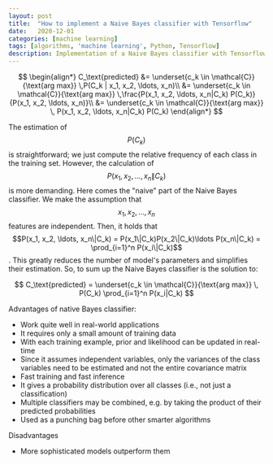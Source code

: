```yaml
---
layout: post
title:  "How to implement a Naive Bayes classifier with Tensorflow"
date:   2020-12-01
categories: [machine learning]
tags: [algorithms, 'machine learning', Python, Tensorflow]
description: Implementation of a Naive Bayes classifier with Tensorflow's trainable distributions for the iris dataset
---
```


$$
\begin{align*}
C_\text{predicted} &= \underset{c_k \in \mathcal{C}}{\text{arg max}} \,P(C_k | x_1, x_2, \ldots, x_n)\\
&= \underset{c_k \in \mathcal{C}}{\text{arg max}} \,\frac{P(x_1, x_2, \ldots, x_n|C_k) P(C_k)}{P(x_1, x_2, \ldots, x_n)}\\
&= \underset{c_k \in \mathcal{C}}{\text{arg max}} \, P(x_1, x_2, \ldots, x_n|C_k) P(C_k)
\end{align*}
$$

The estimation of $$P(C_k)$$ is straightforward; we just compute the relative frequency of each class in the training set. However, the calculation of $$P(x_1, x_2, \ldots, x_n\|C_k)$$ is more demanding. Here comes the "naive" part of the Naive Bayes classifier. We make the assumption that $$x_1, x_2, \ldots, x_n$$ features are independent. Then, it holds that $$P(x_1, x_2, \ldots, x_n\|C_k) = P(x_1\|C_k)P(x_2\|C_k)\ldots P(x_n\|C_k) = \prod_{i=1}^n P(x_i\|C_k)$$. This greatly reduces the number of model's parameters and simplifies their estimation. So, to sum up the Naive Bayes classifier is the solution to:

$$
C_\text{predicted} = \underset{c_k \in \mathcal{C}}{\text{arg max}} \, P(C_k) \prod_{i=1}^n P(x_i|C_k)
$$

Advantages of native Bayes classifier:
* Work quite well in real-world applications
* It requires only a small amount of training data
* With each training example, prior and likelihood can be updated in real-time
* Since it assumes independent variables, only the variances of the class variables need to be estimated and not the entire covariance matrix
* Fast training and fast inference
* It gives a probability distribution over all classes (i.e., not just a classification)
* Multiple classifiers may be combined, e.g. by taking the product of their predicted probabilities
* Used as a punching bag before other smarter algorithms

Disadvantages
* More sophisticated models outperform them
